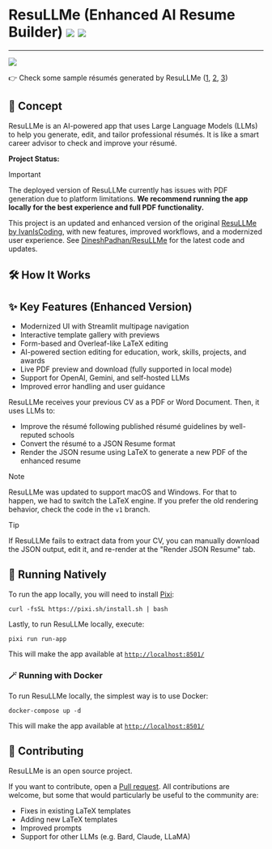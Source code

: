 # ResuLLMe (Enhanced AI Resume Builder) [![](https://img.shields.io/github/license/IvanIsCoding/ResuLLMe)](https://github.com/IvanIsCoding/ResuLLMe/blob/main/LICENSE) ![](https://img.shields.io/badge/code%20style-black-black)

---

![](./.github/images/Preview.png)

👉 Check some sample résumés generated by ResuLLMe ([1](./.github/samples/Simple.pdf), [2](./.github/samples/Alta.pdf), [3](./.github/samples/Awesome.pdf))

## 🚀 Concept


ResuLLMe is an AI-powered app that uses Large Language Models (LLMs) to help you generate, edit, and tailor professional résumés. It is like a smart career advisor to check and improve your résumé.

**Project Status:**

> [!IMPORTANT]
> The deployed version of ResuLLMe currently has issues with PDF generation due to platform limitations. **We recommend running the app locally for the best experience and full PDF functionality.**

This project is an updated and enhanced version of the original [ResuLLMe by IvanIsCoding](https://github.com/IvanIsCoding/ResuLLMe), with new features, improved workflows, and a modernized user experience. See [DineshPadhan/ResuLLMe](https://github.com/DineshPadhan/ResuLLMe) for the latest code and updates.

## 🛠 How It Works

## ✨ Key Features (Enhanced Version)
- Modernized UI with Streamlit multipage navigation
- Interactive template gallery with previews
- Form-based and Overleaf-like LaTeX editing
- AI-powered section editing for education, work, skills, projects, and awards
- Live PDF preview and download (fully supported in local mode)
- Support for OpenAI, Gemini, and self-hosted LLMs
- Improved error handling and user guidance

ResuLLMe receives your previous CV as a PDF or Word Document. Then, it uses LLMs to:
- Improve the résumé following published résumé guidelines by well-reputed schools
- Convert the résumé to a JSON Resume format
- Render the JSON resume using LaTeX to generate a new PDF of the enhanced resume


> [!NOTE]
> ResuLLMe was updated to support macOS and Windows. For that to happen, we had to switch the LaTeX engine. If you prefer the old rendering behavior, check the code in the `v1` branch.


> [!TIP]
> If ResuLLMe fails to extract data from your CV, you can manually download the JSON output, edit it, and re-render at the "Render JSON Resume" tab.

## 🏃 Running Natively


To run the app locally, you will need to install [Pixi](https://prefix.dev/):

```
curl -fsSL https://pixi.sh/install.sh | bash
```

Lastly, to run ResuLLMe locally, execute:

```
pixi run run-app
```

This will make the app available at [`http://localhost:8501/`](http://localhost:8501/)

### 🪄 Running with Docker

To run ResuLLMe locally, the simplest way is to use Docker:

```
docker-compose up -d
```

This will make the app available at [`http://localhost:8501/`](http://localhost:8501/)


## 🤲 Contributing

ResuLLMe is an open source project.

If you want to contribute, open a [Pull request](https://github.com/DineshPadhan/ResuLLMe/pulls). 
All contributions are welcome, but some that would particularly be useful to the community are:
- Fixes in existing LaTeX templates
- Adding new LaTeX templates
- Improved prompts
- Support for other LLMs (e.g. Bard, Claude, LLaMA)
